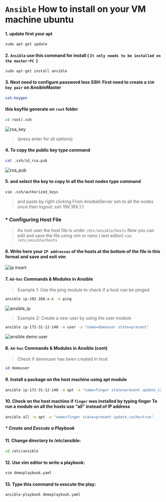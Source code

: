 # `Ansible` How to install on your VM machine ubuntu 

#### 1. update first your apt
```python
sudo apt-get update
```
#### 2. `Ansible` use this command for install ( `It only needs to be installed on the master-PC `)
``` phython
sudo apt-get install ansible
```
#### 3. Next need to configure password less SSH: First need to create a `SSH key pair` on AnsibleMaster
```bash
ssh-keygen
```
#### this keyfile generate on `root` folder 
```bash
cd root/.ssh
```
![rsa_key](https://user-images.githubusercontent.com/77927449/125205038-18961380-e2a2-11eb-8aef-57a7c89cef60.png)
> (press enter for all options)
#### 4. To copy the public key type command
```bash
cat .ssh/id_rsa.pub
```

![rsa_pub](https://user-images.githubusercontent.com/77927449/125205063-3794a580-e2a2-11eb-9c46-a2058bb5b088.png)


#### 5. and select the key to copy In all the host nodes type command
```bash
vim .ssh/authorized_keys
```
> and paste by right clicking From AnsibleServer ssh to all the nodes once then logout: ssh 19X.16X.1.1 

### * Configuring Host File
> As root user the host file is under `/etc/ansible/hosts`
> Now you can edit and save the file using vim or nano ( text editor)
`vim /etc/ansible/hosts`
#### 6. Write here your `IP addresses` of the hosts at the bottom of the file in this format and save and exit vim
![ip insert](https://user-images.githubusercontent.com/77927449/125205280-4760b980-e2a3-11eb-8a38-7fe8dd3ff3e6.png)

#### 7. `Ad-hoc` Commands & Modules in Ansible
> Example 1: Use the ping module to check if a host can be pinged
```bash
ansible ip-192.168.x-x -m ping
```
![ansible_ip](https://user-images.githubusercontent.com/77927449/125313677-49845000-e357-11eb-8729-0313d0c7c2bc.png)
> Example 2: Create a new user by using the user module
```bash
ansible ip-172-31-12-148 -m user -a "name=demouser state=present"
```
![ansible demo user](https://user-images.githubusercontent.com/77927449/125313717-56a13f00-e357-11eb-8c7e-2776c4de1196.png)

#### 8. `Ad-hoc` Commands & Modules in Ansible (cont)
> Check if demouser has been created in host
```bash
id demouser
```
#### 9. Install a package on the host machine using apt module
```bash 
ansible ip-172-31-12-148 -m apt -a "name=finger state=present update_cache=true"
```

#### 10. Check on the host machine if `finger` was installed by typing finger To run a module on all the hosts use “all” instead of IP address
```bash
ansible all -m apt -a "name=finger state=present update_cache=true"
```
##### * Create and Execute a Playbook

#### 11. Change directory to /etc/ansible: 
```bash
cd /etc/ansible
```
#### 12. Use vim editor to write a playbook: 
```bash
vim demoplaybook.yaml
```
#### 13. Type this command to execute the play: 
```bash
ansible-playbook demoplaybook.yaml
```


